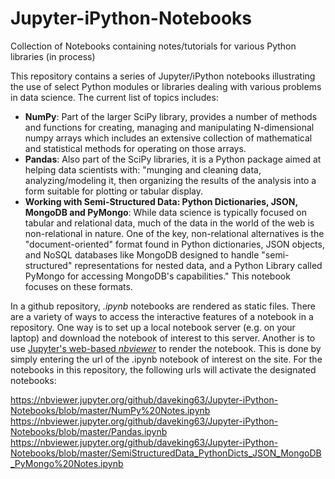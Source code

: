 # Jupyter-iPython-Notebooks
Collection of Notebooks containing notes/tutorials for various Python libraries (in process)

This repository contains a series of Jupyter/iPython notebooks illustrating the use of select Python modules or libraries dealing with various problems in data science.  The current list of topics includes:

<ul>
<li><b>NumPy</b>: Part of the larger SciPy library, provides a number of methods and functions for creating, managing and manipulating N-dimensional numpy arrays which includes an extensive collection of mathematical and statistical methods for operating on those arrays.</li>
<li><b>Pandas</b>: Also part of the SciPy libraries, it is a Python package aimed at helping data scientists with: "munging and cleaning data, analyzing/modeling it, then organizing the results of the analysis into a form suitable for plotting or tabular display.</li>
<li><b>Working with Semi-Structured Data: Python Dictionaries, JSON, MongoDB and PyMongo</b>: While data science is typically focused on tabular and relational data, much of the data in the world of the web is non-relational in nature. One of the key, non-relational alternatives is the "document-oriented" format found in Python dictionaries, JSON objects, and NoSQL databases like MongoDB designed to handle "semi-structured" representations for nested data, and a Python Library called PyMongo for accessing MongoDB's capabilities." This notebook focuses on these formats.</li></li>
</ul>

In a github repository, <i>.ipynb</i> notebooks are rendered as static files. There are a variety of ways to access the interactive features of a notebook in a repository. One way is to set up a local notebook server (e.g. on your laptop) and download the notebook of interest to this server. Another is to use <a href="https://nbviewer.jupyter.org">Jupyter's web-based <i>nbviewer</i></a> to render the notebook. This is done by simply entering the url of the .ipynb notebook of interest on the site. For the notebooks in this repository, the following urls will activate the designated notebooks:

https://nbviewer.jupyter.org/github/daveking63/Jupyter-iPython-Notebooks/blob/master/NumPy%20Notes.ipynb
https://nbviewer.jupyter.org/github/daveking63/Jupyter-iPython-Notebooks/blob/master/Pandas.ipynb
https://nbviewer.jupyter.org/github/daveking63/Jupyter-iPython-Notebooks/blob/master/SemiStructuredData_PythonDicts_JSON_MongoDB_PyMongo%20Notes.ipynb
